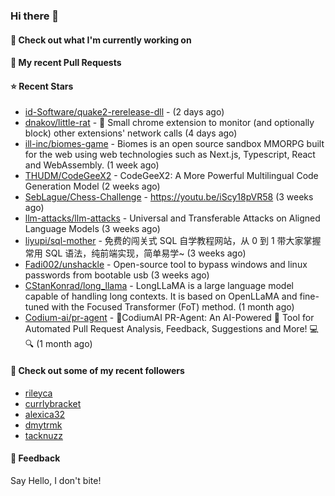 ### Hi there 👋

#### 👷 Check out what I'm currently working on

#### 🔨 My recent Pull Requests


#### ⭐ Recent Stars

- [id-Software/quake2-rerelease-dll](https://github.com/id-Software/quake2-rerelease-dll) -  (2 days ago)
- [dnakov/little-rat](https://github.com/dnakov/little-rat) - 🐀 Small chrome extension to monitor (and optionally block) other extensions&#39; network calls (4 days ago)
- [ill-inc/biomes-game](https://github.com/ill-inc/biomes-game) - Biomes is an open source sandbox MMORPG built for the web using web technologies such as Next.js, Typescript, React and WebAssembly. (1 week ago)
- [THUDM/CodeGeeX2](https://github.com/THUDM/CodeGeeX2) - CodeGeeX2: A More Powerful Multilingual Code Generation Model (2 weeks ago)
- [SebLague/Chess-Challenge](https://github.com/SebLague/Chess-Challenge) - https://youtu.be/iScy18pVR58 (3 weeks ago)
- [llm-attacks/llm-attacks](https://github.com/llm-attacks/llm-attacks) - Universal and Transferable Attacks on Aligned Language Models (3 weeks ago)
- [liyupi/sql-mother](https://github.com/liyupi/sql-mother) - 免费的闯关式 SQL 自学教程网站，从 0 到 1 带大家掌握常用 SQL 语法，纯前端实现，简单易学~ (3 weeks ago)
- [Fadi002/unshackle](https://github.com/Fadi002/unshackle) - Open-source tool to bypass windows and linux passwords from bootable usb (3 weeks ago)
- [CStanKonrad/long_llama](https://github.com/CStanKonrad/long_llama) - LongLLaMA is a large language model capable of handling long contexts. It is based on OpenLLaMA and fine-tuned with the Focused Transformer (FoT) method. (1 month ago)
- [Codium-ai/pr-agent](https://github.com/Codium-ai/pr-agent) - 🚀CodiumAI PR-Agent: An AI-Powered 🤖 Tool for Automated Pull Request Analysis, Feedback, Suggestions and More! 💻🔍 (1 month ago)

#### 👯 Check out some of my recent followers

- [rileyca](https://github.com/rileyca)
- [currlybracket](https://github.com/currlybracket)
- [alexica32](https://github.com/alexica32)
- [dmytrmk](https://github.com/dmytrmk)
- [tacknuzz](https://github.com/tacknuzz)

#### 💬 Feedback

Say Hello, I don't bite!
